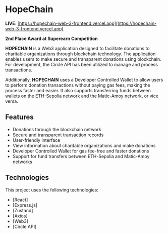 # HopeChain

**LIVE**: [https://hopechain-web-3-frontend.vercel.app](https://hopechain-web-3-frontend.vercel.app)

**2nd Place Award at Superearn Competition**

**HOPECHAIN** is a Web3 application designed to facilitate donations to charitable organizations through blockchain technology. The application enables users to make secure and transparent donations using blockchain. For development, the Circle API has been utilized to manage and process transactions. 

Additionally, **HOPECHAIN** uses a Developer Controlled Wallet to allow users to perform donation transactions without paying gas fees, making the process faster and easier. It also supports transferring funds between wallets on the ETH-Sepolia network and the Matic-Amoy network, or vice versa.

## Features

- Donations through the blockchain network
- Secure and transparent transaction records
- User-friendly interface
- View information about charitable organizations and make donations
- Developer Controlled Wallet for gas fee-free and faster donations
- Support for fund transfers between ETH-Sepolia and Matic-Amoy networks

## Technologies

This project uses the following technologies:
- [React]
- [Express.js]
- [Zustand]
- [Axios]
- [Web3]
- [Circle API]
